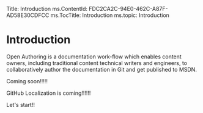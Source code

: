 Title: Introduction
ms.ContentId: FDC2CA2C-94E0-462C-A87F-AD58E30CDFCC
ms.TocTitle: Introduction
ms.topic: Introduction


# Introduction

Open Authoring is a documentation work-flow which enables content owners, including traditional content technical writers and engineers, to collaboratively author the documentation in Git and get published to MSDN.

Coming soon!!!!!

GitHub Localization is coming!!!!!!

Let's start!!
